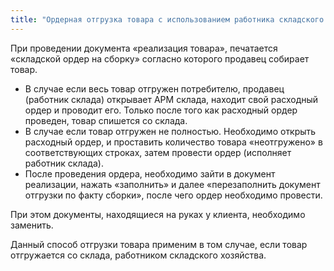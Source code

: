 ```yaml
---
title: "Ордерная отгрузка товара с использованием работника складского хозяйства в УПП" 
---
```


При проведении документа «реализация товара», печатается «складской ордер на сборку» согласно которого продавец собирает товар.

-   В случае если весь товар отгружен потребителю, продавец (работник склада) открывает АРМ склада, находит свой расходный ордер и проводит его. Только после того как расходный ордер проведен, товар спишется со склада. 
-   В случае если товар отгружен не полностью. Необходимо открыть расходный ордер, и проставить количество товара «неотгружено» в соответствующих строках, затем провести ордер (исполняет работник склада).
-   После проведения ордера, необходимо зайти в документ реализации, нажать «заполнить» и далее «перезаполнить документ отгрузки по факту сборки», после чего ордер необходимо провести.

При этом документы, находящиеся на руках у клиента, необходимо заменить.

Данный способ отгрузки товара применим в том случае, если товар отгружается со склада, работником складского хозяйства.